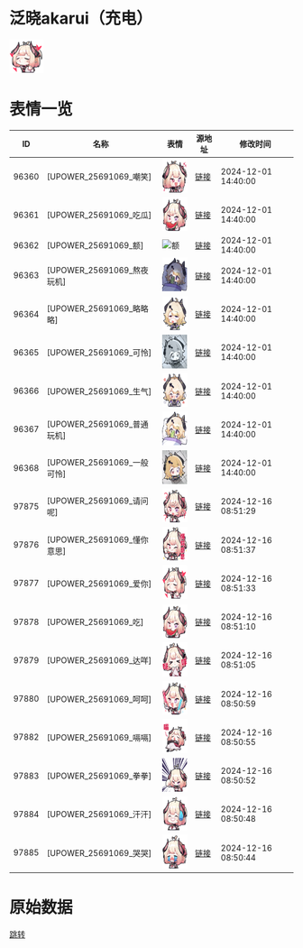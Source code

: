 # 泛晓akarui（充电）

<img src="./cover.png" height="60" alt="cover" />

# 表情一览

|ID|名称|表情|源地址|修改时间|
|----|----|----|----|----|
|96360|[UPOWER_25691069_嘲笑]|<img src="./pic/096360_%5BUPOWER_25691069_嘲笑%5D.png" height="60" alt="嘲笑"/>|[链接](https://i0.hdslb.com/bfs/garb/78ef001b2d3a554f22d770a01e4e5f3555ad5ac1.png)|2024-12-01 14:40:00|
|96361|[UPOWER_25691069_吃瓜]|<img src="./pic/096361_%5BUPOWER_25691069_吃瓜%5D.png" height="60" alt="吃瓜"/>|[链接](https://i0.hdslb.com/bfs/garb/3431ea689e7696ee603baf4108aa65937b0a182b.png)|2024-12-01 14:40:00|
|96362|[UPOWER_25691069_额]|<img src="./pic/096362_%5BUPOWER_25691069_额%5D.png" height="60" alt="额"/>|[链接](https://i0.hdslb.com/bfs/garb/88605706858f2486d54afe0db6cdf78133daa73d.png)|2024-12-01 14:40:00|
|96363|[UPOWER_25691069_熬夜玩机]|<img src="./pic/096363_%5BUPOWER_25691069_熬夜玩机%5D.png" height="60" alt="熬夜玩机"/>|[链接](https://i0.hdslb.com/bfs/garb/99d35bddba7946144df2f0b00bc0effabe26ede2.png)|2024-12-01 14:40:00|
|96364|[UPOWER_25691069_略略略]|<img src="./pic/096364_%5BUPOWER_25691069_略略略%5D.png" height="60" alt="略略略"/>|[链接](https://i0.hdslb.com/bfs/garb/4992bfaea3c11adb6f139d4ee42e101f1583e0a5.png)|2024-12-01 14:40:00|
|96365|[UPOWER_25691069_可怜]|<img src="./pic/096365_%5BUPOWER_25691069_可怜%5D.png" height="60" alt="可怜"/>|[链接](https://i0.hdslb.com/bfs/garb/e9694c384e41edb8d1ac7b6ce32be24cbff806c4.png)|2024-12-01 14:40:00|
|96366|[UPOWER_25691069_生气]|<img src="./pic/096366_%5BUPOWER_25691069_生气%5D.png" height="60" alt="生气"/>|[链接](https://i0.hdslb.com/bfs/garb/c07c4958de3126f3ebb182f82755e5f29ce9930d.png)|2024-12-01 14:40:00|
|96367|[UPOWER_25691069_普通玩机]|<img src="./pic/096367_%5BUPOWER_25691069_普通玩机%5D.png" height="60" alt="普通玩机"/>|[链接](https://i0.hdslb.com/bfs/garb/f0b84edaa741f72ba958f1120b28ed7129ebe9e9.png)|2024-12-01 14:40:00|
|96368|[UPOWER_25691069_一般可怜]|<img src="./pic/096368_%5BUPOWER_25691069_一般可怜%5D.png" height="60" alt="一般可怜"/>|[链接](https://i0.hdslb.com/bfs/garb/2660a5a82543eb4ae2b5f8aa224e4c6827e697a5.png)|2024-12-01 14:40:00|
|97875|[UPOWER_25691069_请问呢]|<img src="./pic/097875_%5BUPOWER_25691069_请问呢%5D.png" height="60" alt="请问呢"/>|[链接](https://i0.hdslb.com/bfs/garb/ee78df0880abdd697bd468470738b98fbd024232.png)|2024-12-16 08:51:29|
|97876|[UPOWER_25691069_懂你意思]|<img src="./pic/097876_%5BUPOWER_25691069_懂你意思%5D.png" height="60" alt="懂你意思"/>|[链接](https://i0.hdslb.com/bfs/garb/1ad86f29834a15691938dc7569a3e2b3a8f11076.png)|2024-12-16 08:51:37|
|97877|[UPOWER_25691069_爱你]|<img src="./pic/097877_%5BUPOWER_25691069_爱你%5D.png" height="60" alt="爱你"/>|[链接](https://i0.hdslb.com/bfs/garb/55048be452a8d4c10a17d42c5c2aa04272219258.png)|2024-12-16 08:51:33|
|97878|[UPOWER_25691069_吃]|<img src="./pic/097878_%5BUPOWER_25691069_吃%5D.png" height="60" alt="吃"/>|[链接](https://i0.hdslb.com/bfs/garb/bbe52549c323c29efaadabe81000c599b657fa15.png)|2024-12-16 08:51:10|
|97879|[UPOWER_25691069_达咩]|<img src="./pic/097879_%5BUPOWER_25691069_达咩%5D.png" height="60" alt="达咩"/>|[链接](https://i0.hdslb.com/bfs/garb/6c15f0f7fc65edc9916a7a293b7a6342f578b0c4.png)|2024-12-16 08:51:05|
|97880|[UPOWER_25691069_呵呵]|<img src="./pic/097880_%5BUPOWER_25691069_呵呵%5D.png" height="60" alt="呵呵"/>|[链接](https://i0.hdslb.com/bfs/garb/71051829e2bd1ec0599feea59ec54270d978af87.png)|2024-12-16 08:50:59|
|97882|[UPOWER_25691069_嗝嗝]|<img src="./pic/097882_%5BUPOWER_25691069_嗝嗝%5D.png" height="60" alt="嗝嗝"/>|[链接](https://i0.hdslb.com/bfs/garb/89e7b361c5ee5947f726c0a3b9cd0b8dcdf13b76.png)|2024-12-16 08:50:55|
|97883|[UPOWER_25691069_拳拳]|<img src="./pic/097883_%5BUPOWER_25691069_拳拳%5D.png" height="60" alt="拳拳"/>|[链接](https://i0.hdslb.com/bfs/garb/068809a71df3917f3f9ad0fd32a8cd545f73e1a6.png)|2024-12-16 08:50:52|
|97884|[UPOWER_25691069_汗汗]|<img src="./pic/097884_%5BUPOWER_25691069_汗汗%5D.png" height="60" alt="汗汗"/>|[链接](https://i0.hdslb.com/bfs/garb/04477ffc9eb4c9d7455ccbcac148fa28e4709473.png)|2024-12-16 08:50:48|
|97885|[UPOWER_25691069_哭哭]|<img src="./pic/097885_%5BUPOWER_25691069_哭哭%5D.png" height="60" alt="哭哭"/>|[链接](https://i0.hdslb.com/bfs/garb/c8a58bfa0d71ecc6ab19098ed38bc8983b3ee6df.png)|2024-12-16 08:50:44|

# 原始数据

[跳转](./raw.json)

